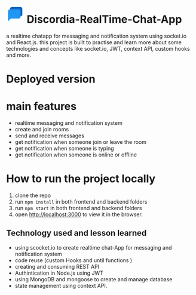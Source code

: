 # ![discordia](./frontend/public/icons8-chat-room-48.png) Discordia-RealTime-Chat-App
a realtime chatapp for messaging and notification system using socket.io and React.js. this project is built to practise and learn more about some technologies and concepts like socket.io, JWT, context API, custom hooks and more.
# Deployed version


# main features

* realtime messaging and notification system
* create and join rooms
* send and receive messages
* get notification when someone join or leave the room
* get notification when someone is typing
* get notification when someone is online or offline

# How to run the project locally
1. clone the repo
2. run `npm install` in both frontend and backend folders
3. run `npm start` in both frontend and backend folders
4. open [http://localhost:3000](http://localhost:3000) to view it in the browser.


## Technology used and lesson learned
* using scocket.io to create realtime chat-App for messaging and notification system 
* code reuse (custom Hooks and until functions ) 
* creating and consuming REST API
* Authintication in Node.js using JWT 
* using MongoDB and mongoose to create and manage database
* state management using context API.

